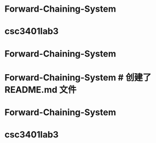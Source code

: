 # Forward-Chaining-System
# csc3401lab3
# Forward-Chaining-System
# Forward-Chaining-System # 创建了 README.md 文件
# Forward-Chaining-System
# csc3401lab3
